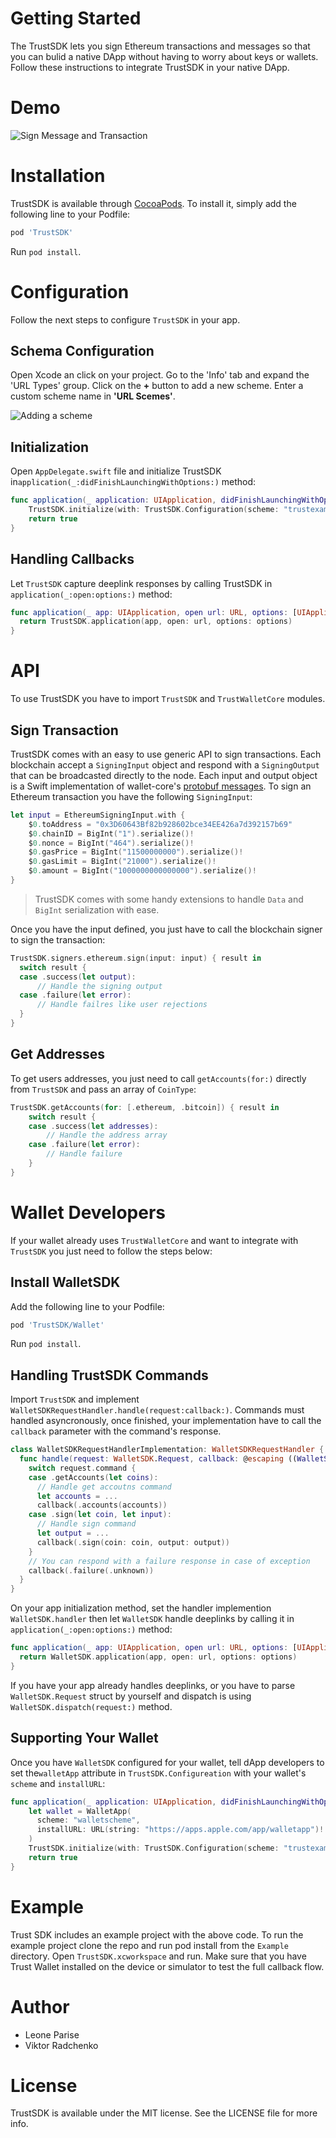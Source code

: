 # Getting Started

The TrustSDK lets you sign Ethereum transactions and messages so that you can
bulid a native DApp without having to worry about keys or wallets. Follow these
instructions to integrate TrustSDK in your native DApp.

# Demo

![Sign Message and Transaction](https://raw.githubusercontent.com/trustwallet/TrustSDK-iOS/master/docs/demo.gif)

# Installation

TrustSDK is available through [CocoaPods](https://cocoapods.org). To install it,
simply add the following line to your Podfile:

```ruby
pod 'TrustSDK'
```

Run `pod install`.

# Configuration

Follow the next steps to configure `TrustSDK` in your app.

## Schema Configuration

Open Xcode an click on your project. Go to the 'Info' tab and expand the 'URL
Types' group. Click on the **+** button to add a new scheme. Enter a custom
scheme name in **'URL Scemes'**.

![Adding a scheme](https://raw.githubusercontent.com/trustwallet/TrustSDK-iOS/master/docs/scheme.png)

## Initialization

Open `AppDelegate.swift` file and initialize TrustSDK
in`application(_:didFinishLaunchingWithOptions:)` method:

```swift
func application(_ application: UIApplication, didFinishLaunchingWithOptions launchOptions: [UIApplicationLaunchOptionsKey: Any]?) -> Bool {
    TrustSDK.initialize(with: TrustSDK.Configuration(scheme: "trustexample"))
    return true
}
```

## Handling Callbacks

Let `TrustSDK` capture deeplink responses by calling TrustSDK in
`application(_:open:options:)` method:

```swift
func application(_ app: UIApplication, open url: URL, options: [UIApplicationOpenURLOptionsKey : Any] = [:]) -> Bool {
  return TrustSDK.application(app, open: url, options: options)
}
```

# API

To use TrustSDK you have to import `TrustSDK` and `TrustWalletCore` modules.

## Sign Transaction

TrustSDK comes with an easy to use generic API to sign transactions. Each
blockchain accept a `SigningInput` object and respond with a `SigningOutput`
that can be broadcasted directly to the node. Each input and output object is a
Swift implementation of wallet-core's
[ protobuf messages](https://github.com/trustwallet/wallet-core/tree/master/src/proto).
To sign an Ethereum transaction you have the following `SigningInput`:

```swift
let input = EthereumSigningInput.with {
    $0.toAddress = "0x3D60643Bf82b928602bce34EE426a7d392157b69"
    $0.chainID = BigInt("1").serialize()!
    $0.nonce = BigInt("464").serialize()!
    $0.gasPrice = BigInt("11500000000").serialize()!
    $0.gasLimit = BigInt("21000").serialize()!
    $0.amount = BigInt("1000000000000000").serialize()!
}
```

> TrustSDK comes with some handy extensions to handle `Data` and `BigInt`
> serialization with ease.

Once you have the input defined, you just have to call the blockchain signer to
sign the transaction:

```swift
TrustSDK.signers.ethereum.sign(input: input) { result in
  switch result {
  case .success(let output):
      // Handle the signing output
  case .failure(let error):
      // Handle failres like user rejections
  }
}
```

## Get Addresses

To get users addresses, you just need to call `getAccounts(for:)` directly from
`TrustSDK` and pass an array of `CoinType`:

```swift
TrustSDK.getAccounts(for: [.ethereum, .bitcoin]) { result in
    switch result {
    case .success(let addresses):
        // Handle the address array
    case .failure(let error):
        // Handle failure
    }
}
```

# Wallet Developers

If your wallet already uses `TrustWalletCore` and want to integrate with
`TrustSDK` you just need to follow the steps below:

## Install WalletSDK

Add the following line to your Podfile:

```ruby
pod 'TrustSDK/Wallet'
```

Run `pod install`.

## Handling TrustSDK Commands

Import `TrustSDK` and implement
`WalletSDKRequestHandler.handle(request:callback:)`. Commands must handled
asyncronously, once finished, your implementation have to call the `callback`
parameter with the command's response.

```swift
class WalletSDKRequestHandlerImplementation: WalletSDKRequestHandler {
  func handle(request: WalletSDK.Request, callback: @escaping ((WalletSDK.Response) -> Void)) {
    switch request.command {
    case .getAccounts(let coins):
      // Handle get accoutns command
      let accounts = ...
      callback(.accounts(accounts))
    case .sign(let coin, let input):
      // Handle sign command
      let output = ...
      callback(.sign(coin: coin, output: output))
    }
    // You can respond with a failure response in case of exception
    callback(.failure(.unknown))
  }
}
```

On your app initialization method, set the handler implemention
`WalletSDK.handler` then let `WalletSDK` handle deeplinks by calling it in
`application(_:open:options:)` method:

```swift
func application(_ app: UIApplication, open url: URL, options: [UIApplicationOpenURLOptionsKey : Any] = [:]) -> Bool {
  return WalletSDK.application(app, open: url, options: options)
}
```

If you have your app already handles deeplinks, or you have to parse
`WalletSDK.Request` struct by yourself and dispatch is using
`WalletSDK.dispatch(request:)` method.

## Supporting Your Wallet

Once you have `WalletSDK` configured for your wallet, tell dApp developers to
set the`walletApp` attribute in `TrustSDK.Configureation` with your wallet's
`scheme` and `installURL`:

```swift
func application(_ application: UIApplication, didFinishLaunchingWithOptions launchOptions: [UIApplicationLaunchOptionsKey: Any]?) -> Bool {
    let wallet = WalletApp(
      scheme: "walletscheme",
      installURL: URL(string: "https://apps.apple.com/app/walletapp")!
    )
    TrustSDK.initialize(with: TrustSDK.Configuration(scheme: "trustexample", walletApp: wallet))
    return true
}
```

# Example

Trust SDK includes an example project with the above code. To run the example
project clone the repo and run pod install from the `Example` directory. Open
`TrustSDK.xcworkspace` and run. Make sure that you have Trust Wallet installed
on the device or simulator to test the full callback flow.

# Author

- Leone Parise
- Viktor Radchenko

# License

TrustSDK is available under the MIT license. See the LICENSE file for more info.
